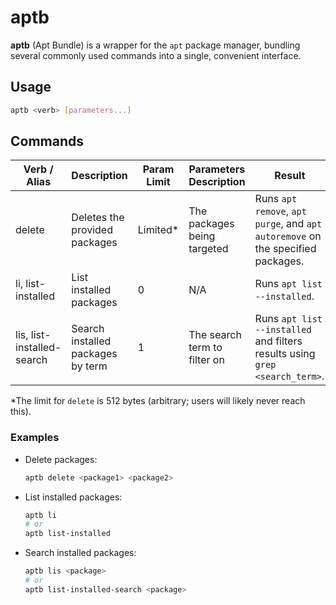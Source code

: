 # aptb
**aptb** (Apt Bundle) is a wrapper for the `apt` package manager, bundling several commonly used commands into a single, convenient interface.

## Usage
```sh
aptb <verb> [parameters...]
```

## Commands

| Verb / Alias              | Description                        | Param Limit | Parameters Description                  | Result                                                      |
|--------------------------|------------------------------------|-------------|-----------------------------------------|-------------------------------------------------------------|
| delete                   | Deletes the provided packages      | Limited*    | The packages being targeted             | Runs `apt remove`, `apt purge`, and `apt autoremove` on the specified packages. |
| li, list-installed       | List installed packages            | 0           | N/A                                     | Runs `apt list --installed`.                                |
| lis, list-installed-search | Search installed packages by term  | 1           | The search term to filter on            | Runs `apt list --installed` and filters results using `grep <search_term>`. |

*The limit for `delete` is 512 bytes (arbitrary; users will likely never reach this).

### Examples

- Delete packages:
  ```sh
  aptb delete <package1> <package2>
  ```

- List installed packages:
  ```sh
  aptb li
  # or
  aptb list-installed
  ```

- Search installed packages:
  ```sh
  aptb lis <package>
  # or
  aptb list-installed-search <package>
  ```